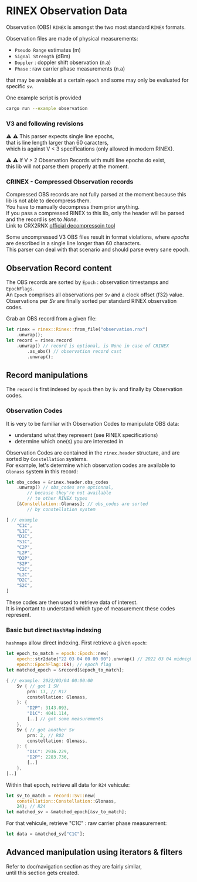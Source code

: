 # RINEX Observation Data

Observation (OBS) `RINEX` is amongst the two most standard `RINEX` formats.  

Observation files are made of physical measurements:

* `Pseudo Range` estimates (m)
* `Signal Strength` (dBm)
* `Doppler` : doppler shift observation (n.a)
* `Phase` : raw carrier phase measurements (n.a)

that may be avaiable at a certain `epoch` and some may only
be evaluated for specific `sv`.

One example script is provided
```bash
cargo run --example observation
```

### V3 and following revisions

&#9888; &#9888; This parser expects single line epochs,   
that is line length larger than 60 caracters,    
which is against V < 3 specifications (only allowed in modern RINEX).

&#9888; &#9888; If V > 2 Observation Records with
multi line epochs do exist,    
this lib will not parse them properly
at the moment.

### CRINEX - Compressed Observation records

Compressed OBS records are not fully parsed at the moment because
this lib is not able to decompress them.  
You have to manually decompress them prior anything.  
If you pass a compressed RINEX to this lib, only the header
will be parsed and the record is set to _None_.  
Link to CRX2RNX [official decompressoin tool](https://terras.gsi.go.jp/ja/crx2rnx.html)

Some uncompressed V3 OBS files result in format violations,
where _epochs_ are described in a single line longer than 60 characters.   
This parser can deal with that scenario and should parse every sane epoch.

## Observation Record content

The OBS records are sorted by `Epoch` : observation timestamps and `EpochFlags`.   
An `Epoch` comprises all observations per `Sv` and a clock offset (f32) value.   
Observations per _Sv_ are finally sorted per standard RINEX observation codes.

Grab an OBS record from a given file:

```rust
let rinex = rinex::Rinex::from_file("observation.rnx")
    .unwrap();
let record = rinex.record
    .unwrap() // record is optional, is None in case of CRINEX
        .as_obs() // observation record cast
        .unwrap();
```

## Record manipulations

The `record` is first indexed by `epoch` then by `Sv` and finally
by Observation codes.   

### Observation Codes

It is very to be familiar with Observation Codes to manipulate
OBS data:

* understand what they represent (see RINEX specifications)
* determine which one(s) you are interested in

Observation Codes are contained in the `rinex.header` structure,
and are sorted by `Constellation` systems.   
For example, let's determine which observation codes
are available to `Glonass` system in this record:

```rust
let obs_codes = &rinex.header.obs_codes
	.unwrap() // obs_codes are optionnal,
		// because they're not available
		// to other RINEX types
	[&Constellation::Glonass]; // obs_codes are sorted
		// by constellation system

[ // example
    "C1C",
    "L1C",
    "D1C",
    "S1C",
    "C2P",
    "L2P",
    "D2P",
    "S2P",
    "C2C",
    "L2C",
    "D2C",
    "S2C",
]
```

These codes are then used to retrieve data of interest.   
It is important to understand which type of measurement
these codes represent.

### Basic but direct `HashMap` indexing

`hashmaps` allow direct indexing. First retrieve a given `epoch`:

```rust
let epoch_to_match = epoch::Epoch::new(
	epoch::str2date("22 03 04 00 00 00").unwrap() // 2022 03 04 midnight
	epoch::EpochFlag::Ok); // epoch flag
let matched_epoch = &record[&epoch_to_match];

{ // example: 2022/03/04 00:00:00
    Sv { // got 1 SV
        prn: 17, // R17
        constellation: Glonass,
    }: {
        "D2P": 3143.093,
        "D1C": 4041.114,
		[..] // got some measurements
    },
    Sv { // got another Sv
        prn: 2, // R02
        constellation: Glonass,
    }: {
        "D1C": 2936.229,
        "D2P": 2283.736,
		[..]
    },
[..]
```

Within that epoch, retrieve all data for `R24` vehicule:
```rust
let sv_to_match = record::Sv::new(
	constellation::Constellation::Glonass, 
	24); // R24
let matched_sv = &matched_epoch[&sv_to_match];
```

For that vehicule, retrieve "C1C" : raw carrier phase measurement:

```rust
let data = &matched_sv["C1C"];
```

## Advanced manipulation using iterators & filters 

Refer to doc/navigation section as they are fairly similar,   
until this section gets created.

